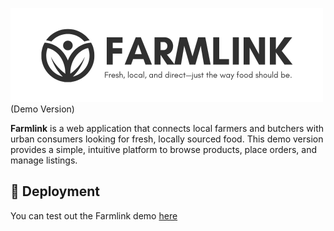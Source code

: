 ![Image](./src/assets/farmlink.png)
(Demo Version)

**Farmlink** is a web application that connects local farmers and butchers with urban consumers looking for fresh, locally sourced food. This demo version provides a simple, intuitive platform to browse products, place orders, and manage listings.

## 🚀 Deployment


You can test out the Farmlink demo [here](https://farmlink-s1uw.onrender.com)